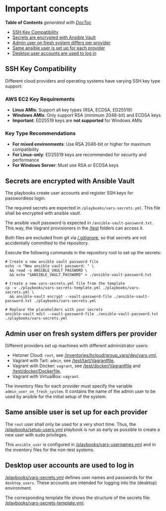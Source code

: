 # Important concepts

<!-- Execute the following command to update the table of contents: -->
<!-- doctoc --maxlevel 2 ../docs/important-concepts.md -->

<!-- START doctoc generated TOC please keep comment here to allow auto update -->
<!-- DON'T EDIT THIS SECTION, INSTEAD RE-RUN doctoc TO UPDATE -->
**Table of Contents**  *generated with [DocToc](https://github.com/thlorenz/doctoc)*

- [SSH Key Compatibility](#ssh-key-compatibility)
- [Secrets are encrypted with Ansible Vault](#secrets-are-encrypted-with-ansible-vault)
- [Admin user on fresh system differs per provider](#admin-user-on-fresh-system-differs-per-provider)
- [Same ansible user is set up for each provider](#same-ansible-user-is-set-up-for-each-provider)
- [Desktop user accounts are used to log in](#desktop-user-accounts-are-used-to-log-in)

<!-- END doctoc generated TOC please keep comment here to allow auto update -->

## SSH Key Compatibility

Different cloud providers and operating systems have varying SSH key type support:

### AWS EC2 Key Requirements

- **Linux AMIs**: Support all key types (RSA, ECDSA, ED25519)
- **Windows AMIs**: Only support RSA (minimum 2048-bit) and ECDSA keys
- **Important**: ED25519 keys are **not supported** for Windows AMIs

### Key Type Recommendations

- **For mixed environments**: Use RSA 2048-bit or higher for maximum compatibility
- **For Linux-only**: ED25519 keys are recommended for security and performance
- **For Windows Server**: Must use RSA or ECDSA keys

## Secrets are encrypted with Ansible Vault

The playbooks create user accounts and register SSH keys for passwordless login.

The required secrets are expected in `/playbooks/vars-secrets.yml`. This file
shall be encrypted with ansible vault.

The ansible vault password is expected in `/ansible-vault-password.txt`. This
way, the Vagrant provisioners in the [/test](../test/) folders can access it.

Both files are excluded from git via [/.gitignore](../.gitignore), so that
secrets are not accidentally committed to the repository.

Execute the following commands in the repository root to set up the secrets:

```shell
# Create a new ansible vault password file
echo -n "New ansible vault password: " \
  && read -s ANSIBLE_VAULT_PASSWORD \
  && echo "$ANSIBLE_VAULT_PASSWORD" > ./ansible-vault-password.txt

# Create a new vars-secrets.yml file from the template
cp -v ./playbooks/vars-secrets-template.yml ./playbooks/vars-secrets.yml \
  && ansible-vault encrypt --vault-password-file ./ansible-vault-password.txt ./playbooks/vars-secrets.yml

# Replace the placeholders with your secrets
ansible-vault edit --vault-password-file ./ansible-vault-password.txt ./playbooks/vars-secrets.yml
```

## Admin user on fresh system differs per provider

Different providers set up machines with different administrator users:

- Hetzner Cloud: `root`, see [/inventories/hcloud/group_vars/dev/vars.yml](../inventories/hcloud/group_vars/dev/vars.yml),
- Vagrant with Tart: `admin`, see [/test/tart/Vagrantfile](../test/tart/Vagrantfile),
- Vagrant with Docker: `vagrant`, see [/test/docker/Vagrantfile](../test/docker/Vagrantfile) and [/test/docker/Dockerfile](../test/docker/Dockerfile),
- Vagrant with VirtualBox: `vagrant`.

The inventory files for each provider must specify the variable
`admin_user_on_fresh_system`. It contains the name of the admin user
to be used by ansible for the initial setup of the system.

## Same ansible user is set up for each provider

The `root` user shall only be used for a very short time. Thus, the
[/playbooks/setup-users.yml](../playbooks/setup-users.yml) playbook is run
as early as possible to create a new user with sudo privileges.

This `ansible_user` is configured in
[/playbooks/vars-usernames.yml](../playbooks/vars-usernames.yml) and in
the inventory files for the non-test systems.

## Desktop user accounts are used to log in

[/playbooks/vars-secrets.yml](../playbooks/vars-secrets.yml) defines user names
and passwords for the `desktop_users`. These accounts are intended for logging
into the (desktop) environment.

The corresponding template file shows the structure of the secrets file:
[/playbooks/vars-secrets-template.yml](../playbooks/vars-secrets-template.yml).

